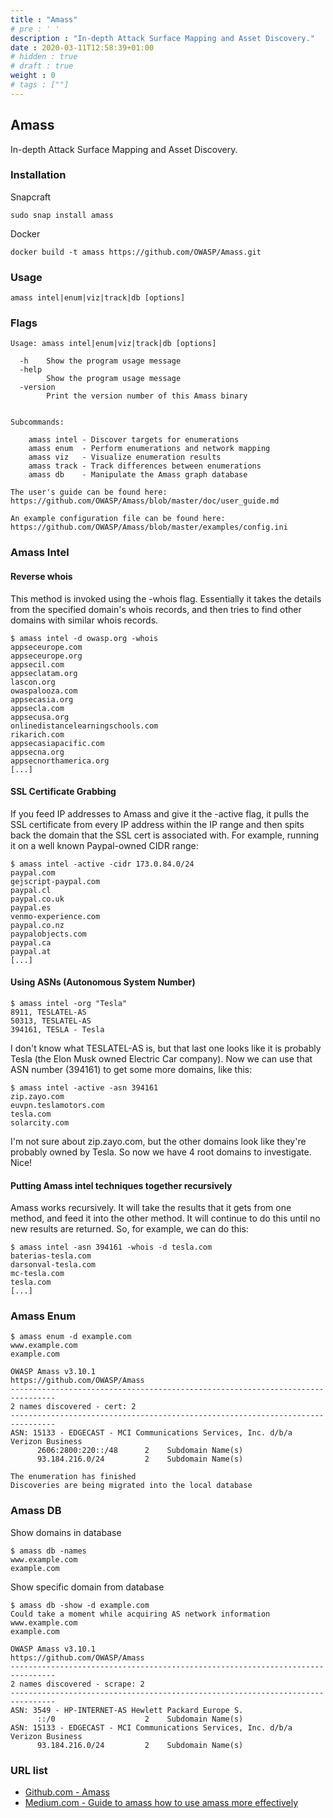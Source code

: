 ```yaml
---
title : "Amass"
# pre : ' '
description : "In-depth Attack Surface Mapping and Asset Discovery."
date : 2020-03-11T12:58:39+01:00
# hidden : true
# draft : true
weight : 0
# tags : [""]
---
```


## Amass

In-depth Attack Surface Mapping and Asset Discovery.

### Installation

Snapcraft

```plain
sudo snap install amass
```

Docker

```plain
docker build -t amass https://github.com/OWASP/Amass.git
```

### Usage

```plain
amass intel|enum|viz|track|db [options]
```

### Flags

```plain
Usage: amass intel|enum|viz|track|db [options]

  -h    Show the program usage message
  -help
        Show the program usage message
  -version
        Print the version number of this Amass binary


Subcommands:

    amass intel - Discover targets for enumerations
    amass enum  - Perform enumerations and network mapping
    amass viz   - Visualize enumeration results
    amass track - Track differences between enumerations
    amass db    - Manipulate the Amass graph database

The user's guide can be found here:
https://github.com/OWASP/Amass/blob/master/doc/user_guide.md

An example configuration file can be found here:
https://github.com/OWASP/Amass/blob/master/examples/config.ini
```

### Amass Intel

#### Reverse whois

This method is invoked using the -whois flag. Essentially it takes the details from the specified domain's whois records, and then tries to find other domains with similar whois records.

```plain
$ amass intel -d owasp.org -whois
appseceurope.com
appseceurope.org
appsecil.com
appseclatam.org
lascon.org
owaspalooza.com
appsecasia.org
appsecla.com
appsecusa.org
onlinedistancelearningschools.com
rikarich.com
appsecasiapacific.com
appsecna.org
appsecnorthamerica.org
[...]
```

#### SSL Certificate Grabbing

If you feed IP addresses to Amass and give it the -active flag, it pulls the SSL certificate from every IP address within the IP range and then spits back the domain that the SSL cert is associated with. For example, running it on a well known Paypal-owned CIDR range:

```plain
$ amass intel -active -cidr 173.0.84.0/24  
paypal.com
gejscript-paypal.com
paypal.cl
paypal.co.uk
paypal.es
venmo-experience.com
paypal.co.nz
paypalobjects.com
paypal.ca
paypal.at
[...]
```

#### Using ASNs (Autonomous System Number)

```plain
$ amass intel -org "Tesla"
8911, TESLATEL-AS
50313, TESLATEL-AS
394161, TESLA - Tesla
```

I don't know what TESLATEL-AS is, but that last one looks like it is probably Tesla (the Elon Musk owned Electric Car company). Now we can use that ASN number (394161) to get some more domains, like this:

```plain
$ amass intel -active -asn 394161
zip.zayo.com
euvpn.teslamotors.com
tesla.com
solarcity.com
```

I'm not sure about zip.zayo.com, but the other domains look like they're probably owned by Tesla. So now we have 4 root domains to investigate. Nice!

#### Putting Amass intel techniques together recursively

Amass works recursively. It will take the results that it gets from one method, and feed it into the other method. It will continue to do this until no new results are returned. So, for example, we can do this:

```plain
$ amass intel -asn 394161 -whois -d tesla.com
baterias-tesla.com
darsonval-tesla.com
mc-tesla.com
tesla.com
[...]
```

### Amass Enum

```plain
$ amass enum -d example.com
www.example.com
example.com

OWASP Amass v3.10.1                               https://github.com/OWASP/Amass
--------------------------------------------------------------------------------
2 names discovered - cert: 2
--------------------------------------------------------------------------------
ASN: 15133 - EDGECAST - MCI Communications Services, Inc. d/b/a Verizon Business
      2606:2800:220::/48      2    Subdomain Name(s)
      93.184.216.0/24         2    Subdomain Name(s)

The enumeration has finished
Discoveries are being migrated into the local database
```

### Amass DB

Show domains in database

```plain
$ amass db -names
www.example.com
example.com
```

Show specific domain from database

```plain
$ amass db -show -d example.com
Could take a moment while acquiring AS network information
www.example.com
example.com

OWASP Amass v3.10.1                               https://github.com/OWASP/Amass
--------------------------------------------------------------------------------
2 names discovered - scrape: 2
--------------------------------------------------------------------------------
ASN: 3549 - HP-INTERNET-AS Hewlett Packard Europe S.
      ::/0                    2    Subdomain Name(s)
ASN: 15133 - EDGECAST - MCI Communications Services, Inc. d/b/a Verizon Business
      93.184.216.0/24         2    Subdomain Name(s)
```

### URL list

* [Github.com - Amass](https://github.com/OWASP/Amass)
* [Medium.com - Guide to amass how to use amass more effectively](https://medium.com/@hakluke/haklukes-guide-to-amass-how-to-use-amass-more-effectively-for-bug-bounties-7c37570b83f7)
